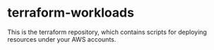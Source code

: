 # terraform-workloads
This is the terraform repository, which contains scripts for deploying resources under your AWS accounts.
